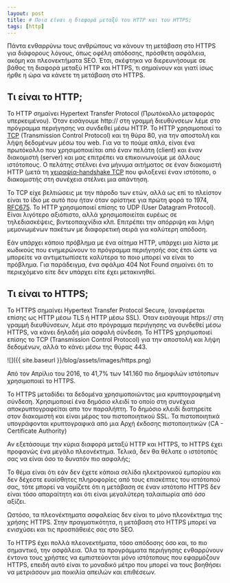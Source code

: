 ```yaml
---
layout: post
title: # Ποια είναι η διαφορά μεταξύ του HTTP και του HTTPS;
tags: [http]
---
```


Πάντα ενθαρρύνω τους ανθρώπους να κάνουν τη μετάβαση στο HTTPS για διάφορους λόγους, όπως οφέλη απόδοσης, πρόσθετη ασφάλεια, ακόμη και πλεονεκτήματα SEO. Έτσι, σκέφτηκα να διερευνήσουμε σε βάθος τη διαφορά μεταξύ HTTP και HTTPS, τι σημαίνουν και γιατί ίσως ήρθε η ώρα να κάνετε τη μετάβαση στο HTTPS. 
<!--more-->
## Τι είναι το HTTP;

Το HTTP σημαίνει Hypertext Transfer Protocol (Πρωτόκολλο μεταφοράς υπερκειμένου). Όταν εισάγουμε http:// στη γραμμή διευθύνσεων λέμε στο πρόγραμμα περιήγησης να συνδεθεί μέσω HTTP. Το HTTP χρησιμοποιεί το [TCP](https://el.wikipedia.org/wiki/%CE%A0%CF%81%CF%89%CF%84%CF%8C%CE%BA%CE%BF%CE%BB%CE%BB%CE%BF_%CE%95%CE%BB%CE%AD%CE%B3%CF%87%CE%BF%CF%85_%CE%9C%CE%B5%CF%84%CE%AC%CE%B4%CE%BF%CF%83%CE%B7%CF%82/%CE%A0%CF%81%CF%89%CF%84%CF%8C%CE%BA%CE%BF%CE%BB%CE%BB%CE%BF_%CE%94%CE%B9%CE%B1%CE%B4%CE%B9%CE%BA%CF%84%CF%8D%CE%BF%CF%85) (Transmission Control Protocol) και τη θύρα 80, για την αποστολή και λήψη δεδομένων μέσω του web. Για να το πούμε απλά, είναι ένα πρωτόκολλο που χρησιμοποιείται από έναν πελάτη (client) και έναν διακομιστή (server) και μας επιτρέπει να επικοινωνούμε με άλλους ιστότοπους. Ο πελάτης στέλνει ένα μήνυμα αιτήματος σε έναν διακομιστή HTTP (μετά τη [χειραψία-handshake TCP](https://developer.mozilla.org/en-US/docs/Glossary/TCP_handshake) που φιλοξενεί έναν ιστότοπο, ο διακομιστής στη συνέχεια στέλνει μια απάντηση.

Το TCP είχε βελτιώσεις με την πάροδο των ετών, αλλά ως επί το πλείστον είναι το ίδιο με αυτό που ήταν όταν ορίστηκε για πρώτη φορά το 1974, [RFC675](https://tools.ietf.org/html/rfc675). Το HTTP χρησιμοποιεί επίσης το UDP (User Datagram Protocol). Είναι λιγότερο αξιόπιστο, αλλά χρησιμοποιείται ευρέως σε τηλεδιασκέψεις, βιντεοπαιχνίδια κλπ. Επιτρέπει την απόρριψη και λήψη μεμονωμένων πακέτων με διαφορετική σειρά για καλύτερη απόδοση.

Εάν υπάρχει κάποιο πρόβλημα με ένα αίτημα HTTP, υπάρχει μια λίστα με κωδικούς που ενημερώνουν το πρόγραμμα περιήγησής σας έτσι ώστε να μπορείτε να αντιμετωπίσετε καλύτερα το ποιο μπορεί να είναι το πρόβλημα. Για παράδειγμα, ένα σφάλμα 404 Not Found σημαίνει ότι το περιεχόμενο είτε δεν υπάρχει είτε έχει μετακινηθεί.  

## Τι είναι το HTTPS;  

Το HTTPS σημαίνει Hypertext Transfer Protocol Secure, (αναφέρεται επίσης ως HTTP μέσω TLS ή HTTP μέσω SSL).  Όταν εισάγουμε https:// στη γραμμή διευθύνσεων, λέμε στο πρόγραμμα περιήγησης να συνδεθεί μέσω HTTPS, να κάνει δηλαδή μία ασφαλή σύνδεση. Το HTTPS χρησιμοποιεί επίσης το TCP (Transmission Control Protocol) για την αποστολή και λήψη δεδομένων, αλλά το κάνει μέσω της θύρας 443. 

![]({{ site.baseurl }}/blog/assets/images/https.png)

Από τον Απρίλιο του 2016, το 41,7% των 141.160 πιο δημοφιλών ιστότοπων χρησιμοποιεί το HTTPS.

Το HTTPS μεταδίδει τα δεδομένα χρησιμοποιώντας μια κρυπτογραφημένη σύνδεση. Χρησιμοποιεί ένα δημόσιο κλειδί το οποίο στη συνέχεια αποκρυπτογραφείται απο τον παραλήπτη. Το δημόσιο κλειδί διατηρείτε στον διακομιστή και είναι μέρος του πιστοποιητικού SSL. Τα πιστοποιητικά υπογράφονται κρυπτογραφικά από μια Αρχή έκδοσης πιστοποιητικών (CA - Certificate Authority)    

Αν εξετάσουμε την κύρια διαφορά μεταξύ HTTP και HTTPS, το HTTPS έχει προφανώς ένα μεγάλο πλεονέκτημα. Τελικά, δεν θα θέλατε ο ιστότοπός σας να είναι όσο το δυνατόν πιο ασφαλής; 

Το θέμα είναι ότι εάν δεν έχετε κάποια σελίδα ηλεκτρονικού εμπορίου και δεν δέχεστε ευαίσθητες πληροφορίες από τους επισκέπτες του ιστότοπού σας, τότε μπορεί να νομίζετε ότι η μετάβαση σε έναν ιστότοπο HTTPS δεν είναι τόσο απαραίτητη και ότι είναι μεγαλύτερη ταλαιπωρία από όσο αξίζει.

Ωστόσο, τα πλεονέκτηματα ασφαλείας δεν είναι το μόνο πλεονέκτημα της χρήσης HTTPS. Στην πραγματικότητα, η μετάβαση στο HTTPS μπορεί να ενισχύσει και τις προσπάθειές σας στο SEO.     

Το HTTPS έχει πολλά πλεονεκτήματα, τόσο απόδοσης όσο και, το πιο σημαντικό, την ασφάλεια. Όλα τα προγράμματα περιήγησης ενθαρρύνουν έντονα τους χρήστες να εμπιστεύονται μόνο ιστότοπους που εφαρμόζουν HTTPS, επειδή αυτό είναι το μοναδικό μέτρο που μπορεί να τους βοηθήσει να μετριάσουν μια ποικιλία απειλών και επιθέσεων. 